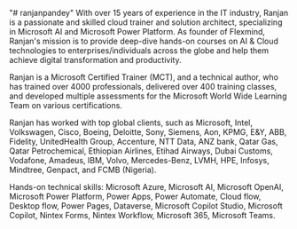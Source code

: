 "# ranjanpandey" 
With over 15 years of experience in the IT industry, Ranjan is a passionate and skilled cloud trainer and solution architect, specializing in Microsoft AI and Microsoft Power Platform. As founder of Flexmind, Ranjan's mission is to provide deep-dive hands-on courses on AI & Cloud technologies to enterprises/individuals across the globe and help them achieve digital transformation and productivity.

Ranjan is a Microsoft Certified Trainer (MCT), and a technical author, who has trained over 4000 professionals, delivered over 400 training classes, and developed multiple assessments for the Microsoft World Wide Learning Team on various certifications. 

Ranjan has worked with top global clients, such as Microsoft, Intel, Volkswagen, Cisco, Boeing, Deloitte, Sony, Siemens, Aon, KPMG, E&Y, ABB, Fidelity, UnitedHealth Group, Accenture, NTT Data, ANZ bank, Qatar Gas, Qatar Petrochemical, Ethiopian Airlines, Etihad Airways, Dubai Customs, Vodafone, Amadeus, IBM, Volvo, Mercedes-Benz, LVMH, HPE, Infosys, Mindtree, Genpact, and FCMB (Nigeria).

Hands-on technical skills: Microsoft Azure, Microsoft AI, Microsoft OpenAI, Microsoft Power Platform, Power Apps, Power Automate, Cloud flow, Desktop flow, Power Pages, Dataverse, Microsoft Copilot Studio, Microsoft Copilot, Nintex Forms, Nintex Workflow, Microsoft 365, Microsoft Teams.
